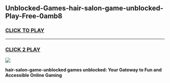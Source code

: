 
## Unblocked-Games-hair-salon-game-unblocked-Play-Free-0amb8
<h3>
<a href="https://premium76.site?title=hair-salon-game-unblocked&ref=23A">CLICK TO PLAY</a></h3>
<hr>

<h3>
<a href="https://premium76.site?title=hair-salon-game-unblocked&ref=23A">CLICK 2 PLAY</a>
  
</h3>

<a href="https://premium76.site?title=hair-salon-game-unblocked&ref=23A"><img src="https://clearcache.store/games.png"></a>


**hair-salon-game-unblocked games unblocked: Your Gateway to Fun and Accessible Online Gaming**
